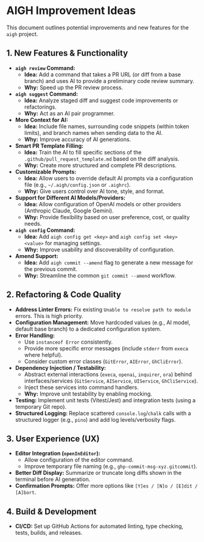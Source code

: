 # AIGH Improvement Ideas

This document outlines potential improvements and new features for the `aigh` project.

## 1. New Features & Functionality

*   **`aigh review` Command:**
    *   **Idea:** Add a command that takes a PR URL (or diff from a base branch) and uses AI to provide a preliminary code review summary.
    *   **Why:** Speed up the PR review process.
*   **`aigh suggest` Command:**
    *   **Idea:** Analyze staged diff and suggest code improvements or refactorings.
    *   **Why:** Act as an AI pair programmer.
*   **More Context for AI:**
    *   **Idea:** Include file names, surrounding code snippets (within token limits), and branch names when sending data to the AI.
    *   **Why:** Improve accuracy of AI generations.
*   **Smart PR Template Filling:**
    *   **Idea:** Train the AI to fill specific sections of the `.github/pull_request_template.md` based on the diff analysis.
    *   **Why:** Create more structured and complete PR descriptions.
*   **Customizable Prompts:**
    *   **Idea:** Allow users to override default AI prompts via a configuration file (e.g., `~/.aigh/config.json` or `.aighrc`).
    *   **Why:** Give users control over AI tone, style, and format.
*   **Support for Different AI Models/Providers:**
    *   **Idea:** Allow configuration of OpenAI models or other providers (Anthropic Claude, Google Gemini).
    *   **Why:** Provide flexibility based on user preference, cost, or quality needs.
*   **`aigh config` Command:**
    *   **Idea:** Add `aigh config get <key>` and `aigh config set <key> <value>` for managing settings.
    *   **Why:** Improve usability and discoverability of configuration.
*   **Amend Support:**
    *   **Idea:** Add `aigh commit --amend` flag to generate a new message for the previous commit.
    *   **Why:** Streamline the common `git commit --amend` workflow.

## 2. Refactoring & Code Quality

*   **Address Linter Errors:** Fix existing `Unable to resolve path to module` errors. This is high priority.
*   **Configuration Management:** Move hardcoded values (e.g., AI model, default base branch) to a dedicated configuration system.
*   **Error Handling:**
    *   Use `instanceof Error` consistently.
    *   Provide more specific error messages (include `stderr` from `execa` where helpful).
    *   Consider custom error classes (`GitError`, `AIError`, `GhCliError`).
*   **Dependency Injection / Testability:**
    *   Abstract external interactions (`execa`, `openai`, `inquirer`, `ora`) behind interfaces/services (`GitService`, `AIService`, `UIService`, `GhCliService`).
    *   Inject these services into command handlers.
    *   **Why:** Improve unit testability by enabling mocking.
*   **Testing:** Implement unit tests (Vitest/Jest) and integration tests (using a temporary Git repo).
*   **Structured Logging:** Replace scattered `console.log`/`chalk` calls with a structured logger (e.g., `pino`) and add log levels/verbosity flags.

## 3. User Experience (UX)

*   **Editor Integration (`openInEditor`):**
    *   Allow configuration of the editor command.
    *   Improve temporary file naming (e.g., `ghp-commit-msg-xyz.gitcommit`).
*   **Better Diff Display:** Summarize or truncate long diffs shown in the terminal before AI generation.
*   **Confirmation Prompts:** Offer more options like `[Y]es / [N]o / [E]dit / [A]bort`.

## 4. Build & Development

*   **CI/CD:** Set up GitHub Actions for automated linting, type checking, tests, builds, and releases. 